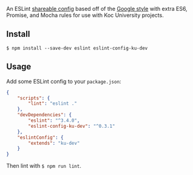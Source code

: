 An ESLint [shareable config](http://eslint.org/docs/developer-guide/shareable-configs.html) based off of the [Google style](http://google.github.io/styleguide/javascriptguide.xml) with extra ES6, Promise, and Mocha rules for use with Koc University projects.

## Install

```
$ npm install --save-dev eslint eslint-config-ku-dev
```

## Usage

Add some ESLint config to your `package.json`:

```json
{
	"scripts": {
		"lint": "eslint ."
	},
	"devDependencies": {
		"eslint": "^3.4.0",
		"eslint-config-ku-dev": "^0.3.1"
	},
	"eslintConfig": {
		"extends": "ku-dev"
	}
}
```

Then lint with `$ npm run lint`.

